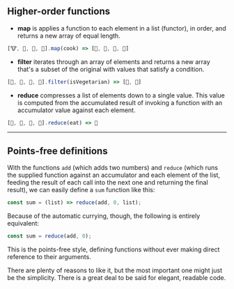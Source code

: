 ## Higher-order functions

- **map** is applies a function to each element in a list (functor), in order, and returns a new array of equal length.

```javascript
[🐮, 🥔, 🐔, 🌽].map(cook) => [🍔, 🍟, 🍗, 🍿]
```

- **filter** iterates through an array of elements and returns a new array that's a subset of the original with values that satisfy a condition.

```javascript
[🍔, 🍟, 🍗, 🍿].filter(isVegetarian) => [🍟, 🍿]
```

- **reduce** compresses a list of elements down to a single value. This value is computed from the accumulated result of invoking a function with an accumulator value against each element.

```javascript
[🍔, 🍟, 🍗, 🍿].reduce(eat) => 💩
```

---

## Points-free definitions

With the functions `add` (which adds two numbers) and `reduce` (which runs the supplied function against an accumulator and each element of the list, feeding the result of each call into the next one and returning the final result), we can easily define a `sum` function like this:

```javascript
const sum = (list) => reduce(add, 0, list);
```

Because of the automatic currying, though, the following is entirely equivalent:

```javascript
const sum = reduce(add, 0);
```

This is the points-free style, defining functions without ever making direct reference to their arguments.

There are plenty of reasons to like it, but the most important one might just be the simplicity. There is a great deal to be said for elegant, readable code.
